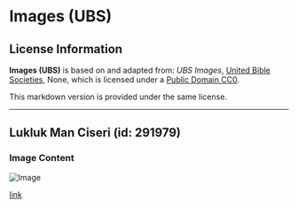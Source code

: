 # Images (UBS)

## License Information

**Images (UBS)** is based on and adapted from: _UBS Images_, [United Bible Societies](https://unitedbiblesocieties.org/), None, which is licensed under a [Public Domain CC0](https://creativecommons.org/public-domain/cc0/).

This markdown version is provided under the same license.



--------------------------------

## Lukluk Man Ciseri (id: 291979)

### Image Content

![Image](https://cdn.aquifer.bible/aquifer-content/resources/Media/WEB-0197_ecce_homo_ciseri.jpg)

[link](https://cdn.aquifer.bible/aquifer-content/resources/Media/WEB-0197_ecce_homo_ciseri.jpg)


